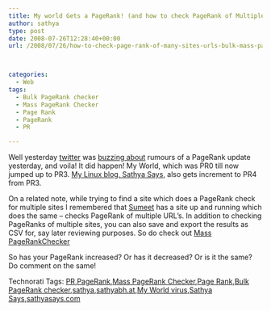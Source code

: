 ```yaml
---
title: My world Gets a PageRank! (and how to check PageRank of Multiple sites)
author: sathya
type: post
date: 2008-07-26T12:28:40+00:00
url: /2008/07/26/how-to-check-page-rank-of-many-sites-urls-bulk-mass-page-rank-checker/



categories:
  - Web
tags:
  - Bulk PageRank checker
  - Mass PageRank Checker
  - Page Rank
  - PageRank
  - PR

---
```

Well yesterday <a href="https://twitter.com/" target="_blank">twitter</a> was <a href="https://search.twitter.com/search?q=PR+update&lang=en" target="_blank">buzzing about</a> rumours of a PageRank update yesterday, and voila! It did happen! My World, which was PR0 till now jumped up to PR3. <a href="https://sathyasays.com/" target="_blank">My Linux blog, Sathya Says</a>, also gets increment to PR4 from PR3. 

<!--more-->

On a related note, while trying to find a site which does a PageRank check for multiple sites I remembered that <a href="https://iamsumeet.com/" target="_blank">Sumeet</a> has a site up and running which does the same – checks PageRank of multiple URL’s. In addition to checking PageRanks of multiple sites, you can also save and export the results as CSV for, say later reviewing purposes. So do check out <a href="https://checkbulkpagerank.com/" target="_blank">Mass PageRankChecker</a>

So has your PageRank increased? Or has it decreased? Or is it the same? Do comment on the same!

<div class="wlWriterSmartContent" id="scid:0767317B-992E-4b12-91E0-4F059A8CECA8:a2eda8b4-336e-4eb4-bff0-b4c4b2b39985" style="padding-right: 0px; display: inline; padding-left: 0px; float: none; padding-bottom: 0px; margin: 0px; padding-top: 0px">
  Technorati Tags: <a href="https://technorati.com/tags/PR" rel="tag">PR</a>,<a href="https://technorati.com/tags/PageRank" rel="tag">PageRank</a>,<a href="https://technorati.com/tags/Mass+PageRank+Checker" rel="tag">Mass PageRank Checker</a>,<a href="https://technorati.com/tags/Page+Rank" rel="tag">Page Rank</a>,<a href="https://technorati.com/tags/Bulk+PageRank+checker" rel="tag">Bulk PageRank checker</a>,<a href="https://technorati.com/tags/sathya" rel="tag">sathya</a>,<a href="https://technorati.com/tags/sathyabh.at" rel="tag">sathyabh.at</a>,<a href="https://technorati.com/tags/My+World+virus" rel="tag">My World virus</a>,<a href="https://technorati.com/tags/Sathya+Says" rel="tag">Sathya Says</a>,<a href="https://technorati.com/tags/sathyasays.com" rel="tag">sathyasays.com</a>
</div>
